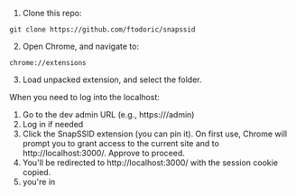 1. Clone this repo:

```
git clone https://github.com/ftodoric/snapssid
```

2. Open Chrome, and navigate to:

```
chrome://extensions
```

3. Load unpacked extension, and select the folder.

When you need to log into the localhost:

1. Go to the dev admin URL (e.g., https://<your-dev-domain>/admin)
2. Log in if needed
3. Click the SnapSSID extension (you can pin it). On first use, Chrome will prompt you to grant access to the current site and to http://localhost:3000/. Approve to proceed.
4. You'll be redirected to http://localhost:3000/ with the session cookie copied.
5. you're in

